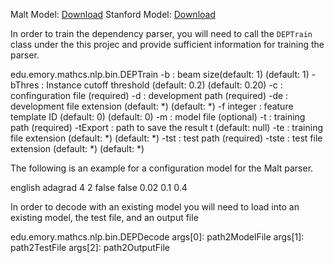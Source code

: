 Malt Model: [Download](https://drive.google.com/file/d/0B3akpSg7pbnLUlBWVjUyLUdaOEk/view?usp=sharing)
Stanford Model: [Download](https://drive.google.com/file/d/0B3akpSg7pbnLQkNfWmNEZXdHaUE/view?usp=sharing)

In order to train the dependency parser, you will need to call the `DEPTrain` class under the this projec and provide sufficient information for training the parser.

edu.emory.mathcs.nlp.bin.DEPTrain
-b <integer>      : beam size(default: 1) (default: 1)
-bThres <double>  : Instance cutoff threshold (default: 0.2) (default: 0.20)
-c <filename>     : confinguration file (required)
-d <filepath>     : development path (required)
-de <string>      : development file extension (default: *) (default: *)
-f integer        : feature template ID (default: 0) (default: 0)
-m <filename>     : model file (optional)
-t <filepath>     : training path (required)
-tExport <string> : path to save the result t (default: null)
-te <string>      : training file extension (default: *) (default: *)
-tst <filepath>   : test path (required)
-tste <string>    : test file extension (default: *) (default: *)

The following is an example for a configuration model for the Malt parser.

<configuration>
<language>english</language>

<tsv>
<column index="1" field="form"/>
<column index="2" field="lemma"/>
<column index="3" field="pos"/>
<column index="4" field="feats"/>
<column index="5" field="headID"/>
<column index="6" field="deprel"/>
</tsv>

<optimizer>
<algorithm>adagrad</algorithm>
<label_cutoff>4</label_cutoff>
<feature_cutoff>2</feature_cutoff>
<reset_weights>false</reset_weights>
<average>false</average>
<learning_rate>0.02</learning_rate>
<bias>0.1</bias>
</optimizer>

<aggregate tolerance_delta="0.01" max_tolerance="5"/>
<ambiguity_class_threshold>0.4</ambiguity_class_threshold>
</configuration>

In order to decode with an existing model you will need to load into an existing model, the test file, and an output file

edu.emory.mathcs.nlp.bin.DEPDecode 
args[0]: path2ModelFile
args[1]: path2TestFile
args[2]: path2OutputFile
